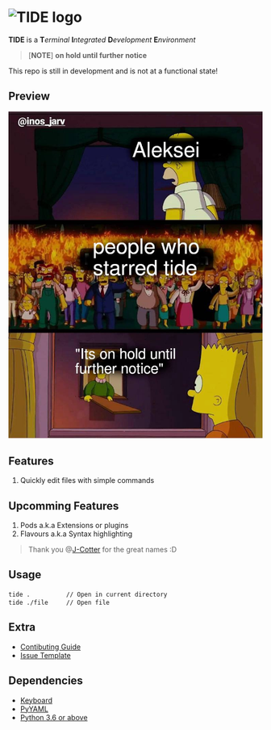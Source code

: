 # ![TIDE logo](graphics/tide.png?raw=true "TIDE")
**TIDE** is a **T***erminal* **I***ntegrated* **D***evelopment* **E***nvironment*

>	[**NOTE**] **on hold until further notice**

This repo is still in development and is not at a functional state!

## Preview
![Preview Image](lmao.jpg?raw=true)

## Features
1. Quickly edit files with simple commands

## Upcomming Features
1. Pods a.k.a Extensions or plugins
2. Flavours a.k.a Syntax highlighting

> Thank you @[J-Cotter](https://github.com/J-Cotter) for the great names :D

## Usage
	tide .			// Open in current directory
	tide ./file		// Open file

## Extra
* [Contibuting Guide](https://github.com/Alekaei/tide/blob/master/CONTRIBUTING.md)
* [Issue Template](https://github.com/Alekaei/tide/tree/master/.github/ISSUE_TEMPLATE)

## Dependencies
* [Keyboard](https://github.com/boppreh/keyboard)
* [PyYAML](https://github.com/yaml/pyyaml)
* [Python 3.6 or above](https://www.python.org/downloads/)

